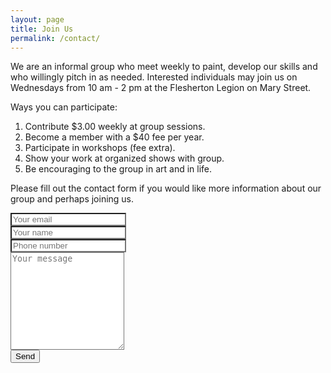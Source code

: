 ```yaml
---
layout: page
title: Join Us
permalink: /contact/
---
```

<div class="container">
  <div class="row>">
    <p>We are an informal group who meet weekly to paint, develop our skills and who willingly pitch in as needed.  Interested individuals may join us on Wednesdays from 10 am - 2 pm at the Flesherton Legion on Mary Street.</p>
    <p>Ways you can participate:</p>
    <ol>
      <li>Contribute $3.00 weekly at group sessions.</li>
      <li>Become a member  with a $40 fee per year.</li>
      <li>Participate in workshops (fee extra). </li>
      <li>Show your work at organized shows with group.</li>
      <li>Be encouraging to the group in art and in life.</li>
    </ol>
    <p>Please fill out the contact form if you would like more information about our group and perhaps joining us.</p>
  </div>
  <div class="row">
    <div class="col-8">
		<form method="POST" action="https://formspree.io/casedeg@gmail.com">
			<div class="form-group">
			  <input type="email" name="email" placeholder="Your email" class="form-control" style="background-color:white;">
			</div>
			<div class="form-group">
				<input type="text" name="name" placeholder="Your name" class="form-control" style="background-color:white;">
			</div>
			<div class="form-group">
				<input type="text" name="phone" placeholder="Phone number" class="form-control" style="background-color:white;">
			</div>
			<div class="form-group">
				<textarea name="message" placeholder="Your message" class="form-control" style="background-color:white;" rows="10"></textarea>
			</div>
			<div class="form-group">
				<button type="submit">Send</button>
      </div>
		</form>
</div>
<div class="col">
</div>
  </div>
</div>
